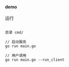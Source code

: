 #### demo

运行 

```gotemplate

目录 cmd/

// 启动服务
go run main.go

// 用户调用
go run main.go --run_client

```
